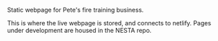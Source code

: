 Static webpage for Pete's fire training business.

This is where the live webpage is stored, and connects to netlify. Pages under development are housed in the NESTA repo.

